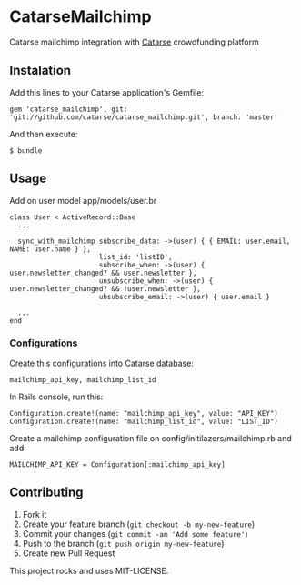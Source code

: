 # CatarseMailchimp

Catarse mailchimp integration with [Catarse](http://github.com/danielweinmann/catarse) crowdfunding platform

## Instalation

Add this lines to your Catarse application's Gemfile:

    gem 'catarse_mailchimp', git: 'git://github.com/catarse/catarse_mailchimp.git', branch: 'master'

And then execute:

    $ bundle

## Usage

Add on user model app/models/user.br

    class User < ActiveRecord::Base
      ...

      sync_with_mailchimp subscribe_data: ->(user) { { EMAIL: user.email, NAME: user.name } },
                          list_id: 'listID',
                          subscribe_when: ->(user) { user.newsletter_changed? && user.newsletter },
                          unsubscribe_when: ->(user) { user.newsletter_changed? && !user.newsletter },
                          ubsubscribe_email: ->(user) { user.email }

      ...
    end

### Configurations

Create this configurations into Catarse database:

    mailchimp_api_key, mailchimp_list_id

In Rails console, run this:

    Configuration.create!(name: "mailchimp_api_key", value: "API_KEY")
    Configuration.create!(name: "mailchimp_list_id", value: "LIST_ID")

Create a mailchimp configuration file on config/initilazers/mailchimp.rb and add:

    MAILCHIMP_API_KEY = Configuration[:mailchimp_api_key]

## Contributing

1. Fork it
2. Create your feature branch (`git checkout -b my-new-feature`)
3. Commit your changes (`git commit -am 'Add some feature'`)
4. Push to the branch (`git push origin my-new-feature`)
5. Create new Pull Request


This project rocks and uses MIT-LICENSE.
